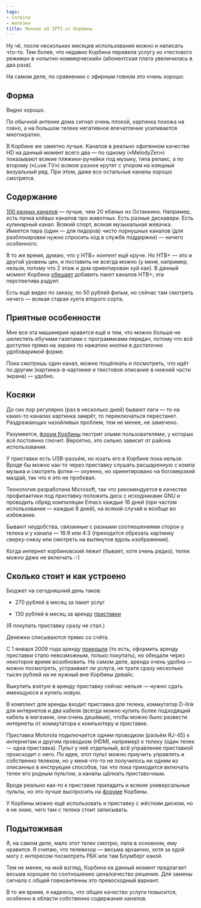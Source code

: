 ```yaml
---
tags:
- Corbina
- железки
title: Мнение об IPTV от Корбины
---
```


Ну чё, после нескольких месяцев использования можно и написать что-то.
Тем более, что недавно Корбина перевела услугу из «тестового режима» в
«опытно-коммерческий» (абонентская плата увеличилась в два раза).

На самом деле, по сравнению с эфирным говном это очень хорошо.

## Форма

Видно хорошо.

По обычной антенне дома сигнал очень плохой, картинка похожа на говно, а
на большом телеке негативное впечатление усиливается многократно.

В Корбине же заметно лучше. Каналов в реально офигенном качестве HD на
данный момент всего два — по одному («MelodyZen») показывают всякие
пляжики-ручейки под музыку, типа релакс, а по второму («Luxe.TV») всякое
разное крутят с упором на изящный визуальный ряд. При этом, даже все
остальные каналы хорошо смотрятся.

## Содержание

[100 разных каналов][] — лучше, чем 20 ебаных из Останкино. Например,
есть пачка клёвых каналов про животных. Есть разные дискавери. Есть
кулинарный канал. Всякий спорт, всякая музыкальная жевачка. Имеется пара
(один — для пидоров) чисто порнушных каналов (для разблокировки нужно
спросить код в службе поддержки) — ничего особенного.

В то же время, думаю, что у НТВ+ контент ещё круче. Но НТВ+ — это и
другой уровень цен, и поставить не всегда можно (у меня, например,
нельзя, потому что 2 этаж и дом ориентирован хуй как). В данный момент
Корбина [обещает][] добавить пакет каналов НТВ+; эта перспектива радует.

Есть ещё видео по заказу, по 50 рублей фильм, но сейчас там смотреть
нечего — всякая старая хуета второго сорта.

## Приятные особенности

Мне вся эта машинерия нравится ещё и тем, что можно больше не шелестеть
ебучими газетами с программками передач, потому что всё доступно прямо
на экране по нажатию кнопки в достаточно удобоваримой форме.

Пока смотришь один канал, можно пощёлкать и посмотреть, что идёт по
другим (картинка-в-картинке и текстовое описание в нижней части экрана)
— удобно.

## Косяки

До сих пор регулярно (раз в несколько дней) бывают лаги — то на каких-то
каналах картинка замрёт, то переключаться перестанет. Раздражающих
назойливых проблем, тем не менее, не замечено.

Разумеется, [форум Корбины][] пестрит злыми пользователями, у которых
всё постоянно глючит. Вероятно, это сильно зависит от района
использования.

У приставки есть USB-разъём, но юзать его в Корбине пока нельзя. Вроде
бы можно как-то через приставку слушать расшаренную с компа музыка и
смотреть фотки — охуенно, но ориентировано на богомерзкий маздай, так
что я это не пробовал.

Технология разработана Microsoft, так что рекомендуется в качестве
профилактики под приставку положить диск с исходниками GNU и проводить
обряд компиляции Emacs каждые 16 дней (при частом использовании — каждые
8 дней), на всякий случай и вообще во избежание.

Бывают неудобства, связанные с разными соотношениями сторон у телека и у
канала — 16:9 или 4:3 (приходится обрезать картинку сверху-снизу или
смотреть на вытянутое вдоль изображение).

Когда интернет корбиновский лежит (бывает, хотя очень редко), телек
можно даже не включать :-)

## Сколько стоит и как устроено

Бюджет на сегодняшний день таков:

-   270 рублей в месяц за пакет услуг

-   130 рублей в месяц за аренду [приставки][]

(Я покупать приставку сразу не стал.)

Денежки списываются прямо со счёта.

С 1 января 2009 года аренду [прикрыли][] (то есть, оформить аренду
приставки стало невозможным, только покупать), но обещали через
некоторое время возобновить. На самом деле, аренда очень удобна — можно
посмотреть, устраивает ли услуга, не тратя сразу несколько тысяч рублей
на не нужный вне Корбины девайс.

Выкупить взятую в аренду приставку сейчас нельзя — нужно сдать имеющуюся
и купить новую.

В комплект для аренды входит приставка для телека, коммутатор D-link для
интернетов и два кабеля (всегда можно купить более подходящий кабель в
магазине, они очень дешёвые), чтобы можно было развести интернеты от
коммутатора к компьютеру и приставке.

Приставка Motorola подключается одним проводком (разъём RJ-45) к
интернетам и другим проводком (HDMI, например) к телеку (один телек —
одна приставка). Пульт у неё отдельный, всё управление приставкой
происходит с него. По идее, этот пульт можно приучить управлять и
собственно телеком, но у меня что-то не получилось ни одним из описанных
в инструкции способов, так что пока приходится включать телек его родным
пультом, а каналы щёлкать приставочным.

Вроде реально как-то к приставке приладить и всякие универсальные
пульты, но это лучше выспросить на [форуме][форум Корбины] Корбины.

У Корбины можно ещё использовать и приставку с жёстким диском, но я не
знаю, чего там с телека стоит записывать.

## Подытоживая

Я, на самом деле, мало этот телек смотрю, папа в основном, ему нравится.
Я считаю, что телевизор — весьма архаично, хотя за едой могу с интересом
посмотреть РБК или там Блумберг какой.

Тем не менее, на мой взгляд, Корбина на данный момент предлагает весьма
хорошее по соотношению цена/качество решение. Для замены сигнала с общей
говноантенны это превосходный вариант.

В то же время, я надеюсь, что общее качество услуги повысится, особенно
в области собственно содержания каналов.

  [100 разных каналов]: https://web.archive.org/web/20100302143845/http://home.corbina.ru/tariffs/tv/telechannels/
  [обещает]: https://web.archive.org/web/20100302143845/http://homenet.corbina.net/index.php?showtopic=216860
  [форум Корбины]: https://web.archive.org/web/20100302143845/http://homenet.corbina.net/index.php?showforum=784
  [приставки]: https://web.archive.org/web/20100302143845/http://shop.corbina.ru/catalog/ip-tv/199/1456/
  [прикрыли]: https://web.archive.org/web/20100302143845/http://homenet.corbina.net/index.php?showtopic=215941